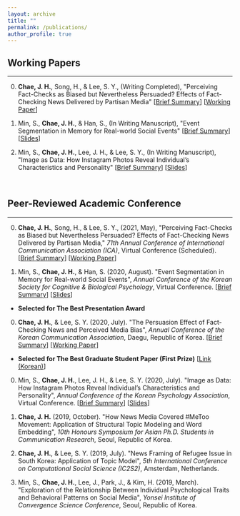 ```yaml
---
layout: archive
title: ""
permalink: /publications/
author_profile: true
---
```

<!-- {% if author.googlescholar %}
  You can also find my articles on <u><a href="{{author.googlescholar}}">my Google Scholar profile</a>.</u>
{% endif %}

{% include base_path %}

{% for post in site.publications reversed %}
  {% include archive-single.html %}
{% endfor %} -->

## Working Papers
---
0. **Chae, J. H.**, Song, H., & Lee, S. Y., (Writing Completed), "Perceiving Fact-Checks as Biased but Nevertheless Persuaded? Effects of Fact-Checking News Delivered by Partisan Media" [[Brief Summary](/projects/project03_fact-checking-by-partisan-media)] [[Working Paper](https://www.dropbox.com/s/7yhz5rbv64pophu/manuscript.pdf?dl=0)]

0. Min, S., **Chae, J. H.**, & Han, S., (In Writing Manuscript), "Event Segmentation in Memory for Real-world Social Events" [[Brief Summary](/projects/project02_event-segmentation)] [[Slides](https://www.dropbox.com/s/gnlscp7gwiwe0hh/PPT_KSCBP2020.pdf?dl=0)]

0. Min, S., **Chae, J. H.**, Lee, J. H., & Lee, S. Y., (In Writing Manuscript), "Image as Data: How Instagram Photos Reveal Individual’s Characteristics and Personality" [[Brief Summary](/projects/project01_image-as-data)] [[Slides](https://www.dropbox.com/s/hxnzaffyn0y743h/PPT_KPA2020.pdf?dl=0)]

&nbsp;

## Peer-Reviewed Academic Conference
---
0. **Chae, J. H.**, Song, H., & Lee, S. Y., (2021, May), "Perceiving Fact-Checks as Biased but Nevertheless Persuaded? Effects of Fact-Checking News Delivered by Partisan Media," *71th Annual Conference of International Communication Association (ICA)*, Virtual Conference (Scheduled). [[Brief Summary](/projects/project03_fact-checking-by-partisan-media)] [[Working Paper](https://www.dropbox.com/s/7yhz5rbv64pophu/manuscript.pdf?dl=0)]

0. Min, S., **Chae, J. H.**, & Han, S. (2020, August). "Event Segmentation in Memory for Real-world Social Events", *Annual Conference of the Korean Society for Cognitive & Biological Psychology*, Virtual Conference. [[Brief Summary](/projects/project02_event-segmentation)] [[Slides](https://www.dropbox.com/s/gnlscp7gwiwe0hh/PPT_KSCBP2020.pdf?dl=0)]
  - **Selected for The Best Presentation Award**

0. **Chae, J. H.**, & Lee, S. Y. (2020, July). "The Persuasion Effect of Fact-Checking News and Perceived Media Bias", *Annual Conference of the Korean Communication Association*, Daegu, Republic of Korea. [[Brief Summary](/projects/project03_fact-checking-by-partisan-media)] [[Working Paper](https://www.dropbox.com/s/7yhz5rbv64pophu/manuscript.pdf?dl=0)]
  - **Selected for The Best Graduate Student Paper (First Prize)** [[Link (Korean)](https://comm.or.kr/news/notice1/1000012302)]

0. Min, S., **Chae, J. H.**, Lee, J. H., & Lee, S. Y. (2020, July). "Image as Data: How Instagram Photos Reveal Individual’s Characteristics and Personality", *Annual Conference of the Korean Psychology Association*, Virtual Conference. [[Brief Summary](/projects/project01_image-as-data)] [[Slides](https://www.dropbox.com/s/hxnzaffyn0y743h/PPT_KPA2020.pdf?dl=0)]

0. **Chae, J. H.** (2019, October). "How News Media Covered #MeToo Movement: Application of Structural Topic Modeling and Word Embedding", *10th Honours Symposium for Asian Ph.D. Students in Communication Research*, Seoul, Republic of Korea.

0. **Chae, J. H.**, & Lee, S. Y. (2019, July). "News Framing of Refugee Issue in South Korea: Application of Topic Model", *5th International Conference on Computational Social Science (IC2S2)*, Amsterdam, Netherlands.

0. Min, S., **Chae, J. H.**, Lee, J., Park, J., & Kim, H. (2019, March). "Exploration of the Relationship Between Individual Psychological Traits and Behavioral Patterns on Social Media", *Yonsei Institute of Convergence Science Conference*, Seoul, Republic of Korea.
